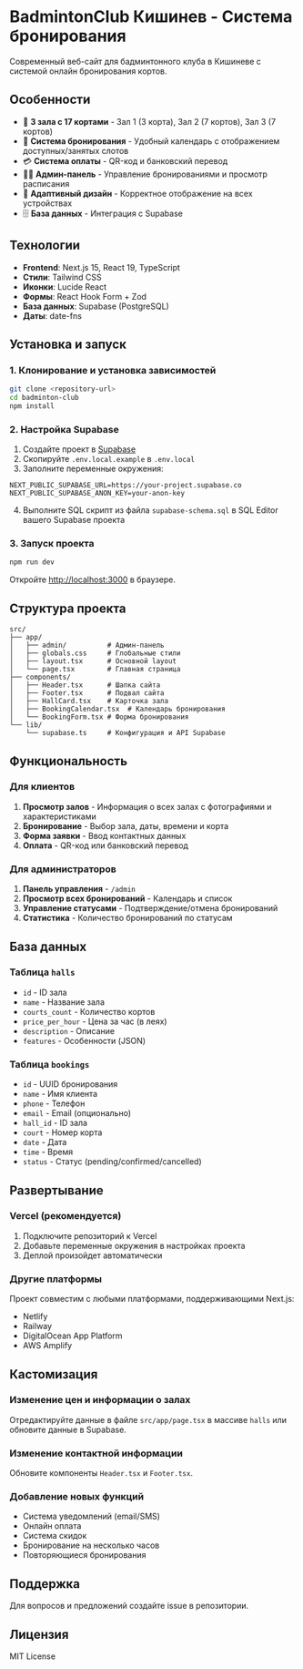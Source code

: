 # BadmintonClub Кишинев - Система бронирования

Современный веб-сайт для бадминтонного клуба в Кишиневе с системой онлайн бронирования кортов.

## Особенности

- 🏸 **3 зала с 17 кортами** - Зал 1 (3 корта), Зал 2 (7 кортов), Зал 3 (7 кортов)
- 📅 **Система бронирования** - Удобный календарь с отображением доступных/занятых слотов
- 💳 **Система оплаты** - QR-код и банковский перевод
- 👨‍💼 **Админ-панель** - Управление бронированиями и просмотр расписания
- 📱 **Адаптивный дизайн** - Корректное отображение на всех устройствах
- 🗄️ **База данных** - Интеграция с Supabase

## Технологии

- **Frontend**: Next.js 15, React 19, TypeScript
- **Стили**: Tailwind CSS
- **Иконки**: Lucide React
- **Формы**: React Hook Form + Zod
- **База данных**: Supabase (PostgreSQL)
- **Даты**: date-fns

## Установка и запуск

### 1. Клонирование и установка зависимостей

```bash
git clone <repository-url>
cd badminton-club
npm install
```

### 2. Настройка Supabase

1. Создайте проект в [Supabase](https://supabase.com)
2. Скопируйте `.env.local.example` в `.env.local`
3. Заполните переменные окружения:

```env
NEXT_PUBLIC_SUPABASE_URL=https://your-project.supabase.co
NEXT_PUBLIC_SUPABASE_ANON_KEY=your-anon-key
```

4. Выполните SQL скрипт из файла `supabase-schema.sql` в SQL Editor вашего Supabase проекта

### 3. Запуск проекта

```bash
npm run dev
```

Откройте [http://localhost:3000](http://localhost:3000) в браузере.

## Структура проекта

```
src/
├── app/
│   ├── admin/          # Админ-панель
│   ├── globals.css     # Глобальные стили
│   ├── layout.tsx      # Основной layout
│   └── page.tsx        # Главная страница
├── components/
│   ├── Header.tsx      # Шапка сайта
│   ├── Footer.tsx      # Подвал сайта
│   ├── HallCard.tsx    # Карточка зала
│   ├── BookingCalendar.tsx  # Календарь бронирования
│   └── BookingForm.tsx # Форма бронирования
└── lib/
    └── supabase.ts     # Конфигурация и API Supabase
```

## Функциональность

### Для клиентов

1. **Просмотр залов** - Информация о всех залах с фотографиями и характеристиками
2. **Бронирование** - Выбор зала, даты, времени и корта
3. **Форма заявки** - Ввод контактных данных
4. **Оплата** - QR-код или банковский перевод

### Для администраторов

1. **Панель управления** - `/admin`
2. **Просмотр всех бронирований** - Календарь и список
3. **Управление статусами** - Подтверждение/отмена бронирований
4. **Статистика** - Количество бронирований по статусам

## База данных

### Таблица `halls`
- `id` - ID зала
- `name` - Название зала
- `courts_count` - Количество кортов
- `price_per_hour` - Цена за час (в леях)
- `description` - Описание
- `features` - Особенности (JSON)

### Таблица `bookings`
- `id` - UUID бронирования
- `name` - Имя клиента
- `phone` - Телефон
- `email` - Email (опционально)
- `hall_id` - ID зала
- `court` - Номер корта
- `date` - Дата
- `time` - Время
- `status` - Статус (pending/confirmed/cancelled)

## Развертывание

### Vercel (рекомендуется)

1. Подключите репозиторий к Vercel
2. Добавьте переменные окружения в настройках проекта
3. Деплой произойдет автоматически

### Другие платформы

Проект совместим с любыми платформами, поддерживающими Next.js:
- Netlify
- Railway
- DigitalOcean App Platform
- AWS Amplify

## Кастомизация

### Изменение цен и информации о залах

Отредактируйте данные в файле `src/app/page.tsx` в массиве `halls` или обновите данные в Supabase.

### Изменение контактной информации

Обновите компоненты `Header.tsx` и `Footer.tsx`.

### Добавление новых функций

- Система уведомлений (email/SMS)
- Онлайн оплата
- Система скидок
- Бронирование на несколько часов
- Повторяющиеся бронирования

## Поддержка

Для вопросов и предложений создайте issue в репозитории.

## Лицензия

MIT License
